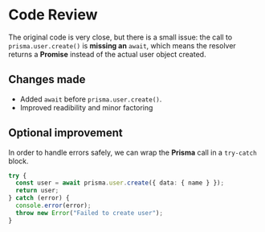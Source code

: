 # Code Review

The original code is very close, but there is a small issue: the call to `prisma.user.create()` is **missing an** `await`, which means the resolver returns a **Promise** instead of the actual user object created.

## Changes made

- Added `await` before `prisma.user.create()`.
- Improved readibility and minor factoring

## Optional improvement

In order to handle errors safely, we can wrap the **Prisma** call in a `try-catch` block.

```ts
try {
  const user = await prisma.user.create({ data: { name } });
  return user;
} catch (error) {
  console.error(error);
  throw new Error("Failed to create user");
}
```
